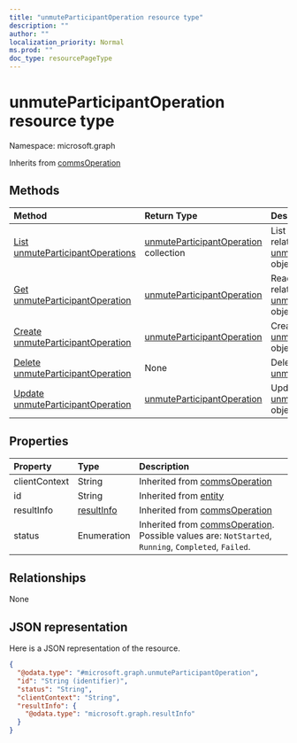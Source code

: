 ```yaml
---
title: "unmuteParticipantOperation resource type"
description: ""
author: ""
localization_priority: Normal
ms.prod: ""
doc_type: resourcePageType
---
```


# unmuteParticipantOperation resource type


Namespace: microsoft.graph




Inherits from [commsOperation](../resources/commsoperation.md)

## Methods
|Method|Return Type|Description|
|:---|:---|:---|
|[List unmuteParticipantOperations](../api/unmuteparticipantoperation-list.md)|[unmuteParticipantOperation](../resources/unmuteparticipantoperation.md) collection|List properties and relationships of the [unmuteParticipantOperation](../resources/unmuteparticipantoperation.md) objects.|
|[Get unmuteParticipantOperation](../api/unmuteparticipantoperation-get.md)|[unmuteParticipantOperation](../resources/unmuteparticipantoperation.md)|Read properties and relationships of the [unmuteParticipantOperation](../resources/unmuteparticipantoperation.md) object.|
|[Create unmuteParticipantOperation](../api/unmuteparticipantoperation-create.md)|[unmuteParticipantOperation](../resources/unmuteparticipantoperation.md)|Create a new [unmuteParticipantOperation](../resources/unmuteparticipantoperation.md) object.|
|[Delete unmuteParticipantOperation](../api/unmuteparticipantoperation-delete.md)|None|Deletes a [unmuteParticipantOperation](../resources/unmuteparticipantoperation.md).|
|[Update unmuteParticipantOperation](../api/unmuteparticipantoperation-update.md)|[unmuteParticipantOperation](../resources/unmuteparticipantoperation.md)|Update the properties of a [unmuteParticipantOperation](../resources/unmuteparticipantoperation.md) object.|

## Properties
|Property|Type|Description|
|:---|:---|:---|
|clientContext|String| Inherited from [commsOperation](../resources/commsoperation.md)|
|id|String| Inherited from [entity](../resources/entity.md)|
|resultInfo|[resultInfo](../resources/resultinfo.md)| Inherited from [commsOperation](../resources/commsoperation.md)|
|status|Enumeration| Inherited from [commsOperation](../resources/commsoperation.md). Possible values are: `NotStarted`, `Running`, `Completed`, `Failed`.|

## Relationships
None

## JSON representation
Here is a JSON representation of the resource.
<!-- {
  "blockType": "resource",
  "keyProperty": "id",
  "@odata.type": "microsoft.graph.unmuteParticipantOperation",
  "baseType": "microsoft.graph.commsOperation",
  "openType": true
}
-->
``` json
{
  "@odata.type": "#microsoft.graph.unmuteParticipantOperation",
  "id": "String (identifier)",
  "status": "String",
  "clientContext": "String",
  "resultInfo": {
    "@odata.type": "microsoft.graph.resultInfo"
  }
}
```

